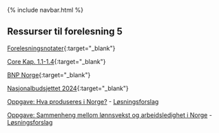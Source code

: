 
{% include navbar.html %}

## Ressurser til forelesning 5

[Forelesningsnotater](/forelesninger/SOK-1004_Forelesning_5_h24.pdf){:target="_blank"}

[Core Kap. 1.1-1.4](https://www.core-econ.org/the-economy/microeconomics/0-3-contents.html#contents){:target="_blank"}

[BNP Norge](https://www.ssb.no/nasjonalregnskap-og-konjunkturer/nasjonalregnskap/statistikk/nasjonalregnskap){:target="_blank"}

[Nasjonalbudsjettet 2024](https://www.regjeringen.no/contentassets/3aef7f0d3bca43b387fd97b6b5cc6905/no/pdfs/stm202320240001000dddpdfs.pdf){:target="_blank"}

[Oppgave: Hva produseres i Norge?](/forelesninger/SOK-1004_Forelesning_5_h24_prod.R) - [Løsningsforslag](/solutions/SOK-1004_Forelesning_5_h24_prod_fasit.R)

[Oppgave: Sammenheng mellom lønnsvekst og arbeidsledighet i Norge](/forelesninger/SOK-1004_Forelesning_5_h24.R) - [Løsningsforslag](/solutions/SOK-1004_Forelesning_5_h24_fasit.R)


